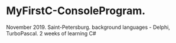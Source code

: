 # MyFirstC-ConsoleProgram.
November 2019.
Saint-Petersburg.
background languages - Delphi, TurboPascal.
2 weeks of learning C#
